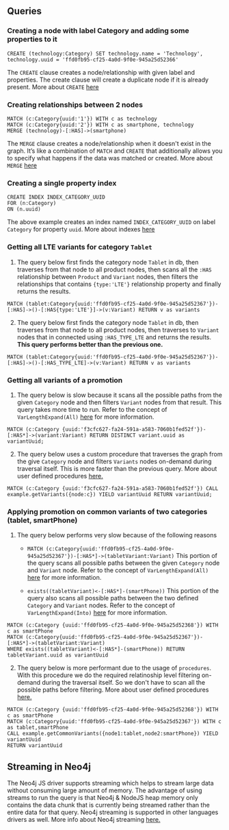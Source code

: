 ## Queries

### Creating a node with label Category and adding some properties to it
```
CREATE (technology:Category) SET technology.name = 'Technology', technology.uuid = 'ffd0fb95-cf25-4a0d-9f0e-945a25d52366'
```
The `CREATE` clause creates a node/relationship with given label and properties. The create clause will create a duplicate node if it is already present. 
More about `CREATE` [here](https://neo4j.com/docs/cypher-manual/current/clauses/create/)


### Creating relationships between 2 nodes
```
MATCH (c:Category{uuid:'1'}) WITH c as technology
MATCH (c:Category{uuid:'2'}) WITH c as smartphone, technology
MERGE (technology)-[:HAS]->(smartphone)
```

The `MERGE` clause creates a node/relationship when it doesn't exist in the graph. It’s like a combination of `MATCH` and `CREATE` that additionally allows you to specify what happens if the data was matched or created. More about `MERGE` [here](https://neo4j.com/docs/cypher-manual/current/clauses/merge/)

### Creating a single property index
```
CREATE INDEX INDEX_CATEGORY_UUID
FOR (n:Category)
ON (n.uuid)
```
The above example creates an index named `INDEX_CATEGORY_UUID` on label `Category` for property `uuid`. More about indexes [here](https://neo4j.com/docs/cypher-manual/current/administration/indexes-for-search-performance/)

### Getting all LTE variants for category `Tablet`
1. The query below first finds the category node `Tablet` in db, then traverses from that node to all product nodes, then scans all the `:HAS` relationship between `Product` and `Variant` nodes, then filters the relationships that contains `{type:'LTE'}` relationship property and finally returns the results. 
```
MATCH (tablet:Category{uuid:'ffd0fb95-cf25-4a0d-9f0e-945a25d52367'})-[:HAS]->()-[:HAS{type:'LTE'}]->(v:Variant) RETURN v as variants
```

2. The query below first finds the category node `Tablet` in db, then traverses from that node to all product nodes, then traverses to `Variant` nodes that in connected using `:HAS_TYPE_LTE` and returns the results. **This query performs better than the previous one.**
```
MATCH (tablet:Category{uuid:'ffd0fb95-cf25-4a0d-9f0e-945a25d52367'})-[:HAS]->()-[:HAS_TYPE_LTE]->(v:Variant) RETURN v as variants
```

### Getting all variants of a promotion
1. The query below is slow because it scans all the possible paths from the given `Category` node and then filters `Variant` nodes from that result. This query takes more time to run. Refer to the concept of `VarLengthExpand(All)` [here](https://neo4j.com/docs/cypher-manual/current/execution-plans/operators/#query-plan-varlength-expand-all) for more information. 
```
MATCH (c:Category {uuid:'f3cfc627-fa24-591a-a583-7060b1fed52f'})-[:HAS*]->(variant:Variant) RETURN DISTINCT variant.uuid as variantUuid;
```

2. The query below uses a custom procedure that traverses the graph from the give `Category` node and filters `Variants` nodes on-demand during traversal itself. This is more faster than the previous query. More about user defined procedures [here.](https://neo4j.com/docs/java-reference/current/extending-neo4j/procedures-and-functions/procedures/#:~:text=A%20user%2Ddefined%20procedure%20is,the%20database%2C%20and%20return%20results.)
```
MATCH (c:Category {uuid:'f3cfc627-fa24-591a-a583-7060b1fed52f'}) CALL example.getVariants({node:c}) YIELD variantUuid RETURN variantUuid;
```

### Applying promotion on common variants of two categories (tablet, smartPhone)
1. The query below performs very slow because of the following reasons
    + `MATCH (c:Category{uuid:'ffd0fb95-cf25-4a0d-9f0e-945a25d52367'})-[:HAS*]->(tabletVariant:Variant)` This portion of the query scans all possible paths between the given `Category` node and `Variant` node. Refer to the concept of `VarLengthExpand(All)` [here](https://neo4j.com/docs/cypher-manual/current/execution-plans/operators/#query-plan-varlength-expand-all) for more information. 

    + `exists((tabletVariant)<-[:HAS*]-(smartPhone))` This portion of the query also scans all possible paths between the two defined `Category` and `Variant` nodes. Refer to the concept of `VarLengthExpand(Into)` [here](https://neo4j.com/docs/cypher-manual/current/execution-plans/operators/#query-plan-varlength-expand-into) for more information.  
```
MATCH (c:Category {uuid:'ffd0fb95-cf25-4a0d-9f0e-945a25d52368'}) WITH c as smartPhone 
MATCH (c:Category{uuid:'ffd0fb95-cf25-4a0d-9f0e-945a25d52367'})-[:HAS*]->(tabletVariant:Variant)
WHERE exists((tabletVariant)<-[:HAS*]-(smartPhone)) RETURN tabletVariant.uuid as variantUuid
```

2. The query below is more performant due to the usage  of `procedures`. With this procedure we do the required relatinoship level filtering on-demand during the traversal itself. So we don't have to scan all the possible paths before filtering. More about user defined procedures [here.](https://neo4j.com/docs/java-reference/current/extending-neo4j/procedures-and-functions/procedures/#:~:text=A%20user%2Ddefined%20procedure%20is,the%20database%2C%20and%20return%20results.)
```
MATCH (c:Category {uuid:'ffd0fb95-cf25-4a0d-9f0e-945a25d52368'}) WITH c as smartPhone 
MATCH (c:Category{uuid:'ffd0fb95-cf25-4a0d-9f0e-945a25d52367'}) WITH c as tablet,smartPhone
CALL example.getCommonVariants({node1:tablet,node2:smartPhone}) YIELD variantUuid 
RETURN variantUuid
```

## Streaming in Neo4j
The Neo4j JS driver supports streaming which helps to stream large data without consuming large amount of memory. The advantage of using streams to run the query is that Neo4j & NodeJS heap memory only contains the data chunk that is currently being streamed rather than the entire data for that query. Neo4j streaming is supported in other languages drivers as well. 
More info about Neo4j streaming [here.](https://neo4j.com/docs/api/javascript-driver/current/class/src/result.js~Result.html#instance-method-subscribe)
